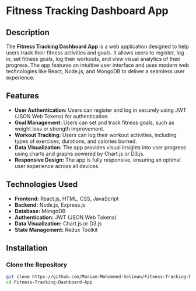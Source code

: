 # Fitness Tracking Dashboard App

## Description

The **Fitness Tracking Dashboard App** is a web application designed to help users track their fitness activities and goals. It allows users to register, log in, set fitness goals, log their workouts, and view visual analytics of their progress. The app features an intuitive user interface and uses modern web technologies like React, Node.js, and MongoDB to deliver a seamless user experience.

## Features

- **User Authentication:** Users can register and log in securely using JWT (JSON Web Tokens) for authentication.
- **Goal Management:** Users can set and track fitness goals, such as weight loss or strength improvement.
- **Workout Tracking:** Users can log their workout activities, including types of exercises, durations, and calories burned.
- **Data Visualization:** The app provides visual insights into user progress using charts and graphs powered by Chart.js or D3.js.
- **Responsive Design:** The app is fully responsive, ensuring an optimal user experience across all devices.

## Technologies Used

- **Frontend:** React.js, HTML, CSS, JavaScript
- **Backend:** Node.js, Express.js
- **Database:** MongoDB
- **Authentication:** JWT (JSON Web Tokens)
- **Data Visualization:** Chart.js or D3.js
- **State Management:** Redux Toolkit

## Installation

### Clone the Repository

```bash
git clone https://github.com/Mariam-Mohammed-Soliman/Fitness-Tracking-Dashboard-App.git
cd Fitness-Tracking-Dashboard-App
